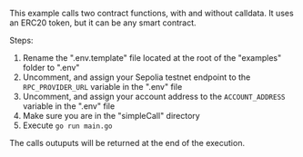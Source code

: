 This example calls two contract functions, with and without calldata. It uses an ERC20 token, but it can be any smart contract.

Steps:
1. Rename the ".env.template" file located at the root of the "examples" folder to ".env"
1. Uncomment, and assign your Sepolia testnet endpoint to the `RPC_PROVIDER_URL` variable in the ".env" file
1. Uncomment, and assign your account address to the `ACCOUNT_ADDRESS` variable in the ".env" file
1. Make sure you are in the "simpleCall" directory
1. Execute `go run main.go`

The calls outuputs will be returned at the end of the execution.